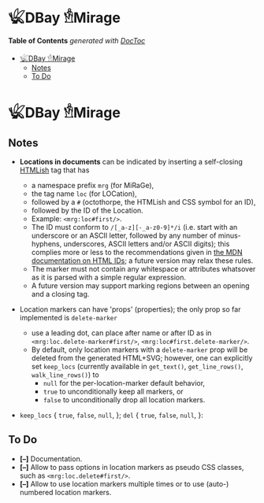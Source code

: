 

# 𓆤DBay 𓁛Mirage


<!-- START doctoc generated TOC please keep comment here to allow auto update -->
<!-- DON'T EDIT THIS SECTION, INSTEAD RE-RUN doctoc TO UPDATE -->
**Table of Contents**  *generated with [DocToc](https://github.com/thlorenz/doctoc)*

- [𓆤DBay 𓁛Mirage](#%F0%93%86%A4dbay-%F0%93%81%9Bmirage)
  - [Notes](#notes)
  - [To Do](#to-do)

<!-- END doctoc generated TOC please keep comment here to allow auto update -->


# 𓆤DBay 𓁛Mirage


## Notes

* **Locations in documents** can be indicated by inserting a self-closing
  [HTMLish](https://github.com/loveencounterflow/paragate/blob/master/README-html.md) tag that has
  * a namespace prefix `mrg` (for MiRaGe),
  * the tag name `loc` (for LOCation),
  * followed by a `#` (octothorpe, the HTMLish and CSS symbol for an ID),
  * followed by the ID of the Location.
  * Example: `<mrg:loc#first/>`.
  * The ID must conform to `/[_a-z][-_a-z0-9]*/i` (i.e. start with an underscore or an ASCII letter,
    followed by any number of minus-hyphens, underscores, ASCII letters and/or ASCII digits); this complies
    more or less to the recommendations given in [the MDN documentation on HTML
    IDs](https://developer.mozilla.org/en-US/docs/Web/HTML/Global_attributes/id); a future version may relax
    these rules.
  * The marker must not contain any whitespace or attributes whatsover as it is parsed with a simple
    regular expression.
  * A future version may support marking regions between an opening and a closing tag.

* Location markers can have 'props' (properties); the only prop so far implemented is `delete-marker`
  * use a leading dot, can place after name or after ID as in `<mrg:loc.delete-marker#first/>`,
    `<mrg:loc#first.delete-marker/>`.
  * By default, only location markers with a `delete-marker` prop will be deleted from the generated
    HTML+SVG; however, one can explicitly set `keep_locs` (currently available in `get_text()`,
    `get_line_rows()`, `walk_line_rows()`) to
    * `null` for the per-location-marker default behavior,
    * `true` to unconditionally keep all markers, or
    * `false` to unconditionally drop all location markers.



* `keep_locs` { `true`, `false`, `null`, }; `del` { `true`, `false`, `null`, }:


## To Do

* **[–]** Documentation.
* **[–]** Allow to pass options in location markers as pseudo CSS classes, such as
  `<mrg:loc.delete#first/>`.
* **[–]** Allow to use location markers multiple times or to use (auto-) numbered location markers.




